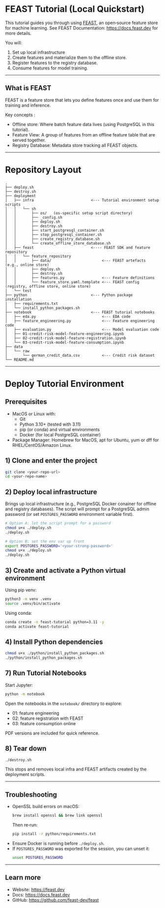 # FEAST Tutorial (Local Quickstart)

This tutorial guides you through using [FEAST](https://feast.dev), an open‑source
feature store for machine learning. See FEAST Documentation: https://docs.feast.dev for more details.

You will: 
1. Set up local infrastructure
2. Create features and materialize them to the offline store.
3. Register features to the registry database.
4. Consume features for model training.


---

## What is FEAST

FEAST is a feature store that lets you define features once and use them for training and inference.

Key concepts :
- Offline store: Where batch feature data lives (using PostgreSQL in this tutorial).
- Feature View: A group of features from an offline feature table that are served together.
- Registry Database: Metadata store tracking all FEAST objects.

---

# Repository Layout

```text
.
├── deploy.sh
├── destroy.sh
├── deployment
│   ├── infra                          <--- Tutorial environment setup scripts
│   │   └── sh
│   │       ├── os/   (os-specific setup script directory)
│   │       ├── _config.sh
│   │       ├── deploy.sh
│   │       ├── destroy.sh
│   │       ├── start_postgresql_container.sh
│   │       ├── stop_postgresql_container.sh
│   │       ├── create_registry_database.sh
│   │       └── create_offline_store_database.sh
│   ├── feast                          <---- FEAST SDK and feature repository
│   │   └── feature_repository
│   │       ├── data/                       <--- FEAST artefacts (e.g., online store)
│   │       ├── deploy.sh
│   │       ├── destroy.sh
│   │       ├── features.py                 <--- Feature definitions 
│   │       └── feature_store.yaml.template <--- FEAST config (registry, offline store, online store)
│   └── test
├── python                             <--- Python package installation
│   ├── requirements.txt
│   └── install_python_packages.sh
├── notebook                           <--- FEAST tutorial notebooks
│   ├── eda.py                              <--- EDA code
│   ├── feature_engineering.py              <--- Feature engineering code
│   ├── evaluation.py                       <--- Model evaluation code
│   ├── 01-credit-risk-model-feature-engineering.ipynb
│   ├── 02-credit-risk-model-feature-registration.ipynb
│   └── 03-credit-risk-model-feature-consumption.ipynb
├── data
│   └── raw
│       └── german_credit_data.csv          <--- Credit risk dataset
└── README.md
```

---
# Deploy Tutorial Environment

## Prerequisites

- MacOS or Linux with:
  - Git
  - Python 3.10+ (tested with 3.11)
  - pip (or conda) and virtual environments
  - Docker (for local PostgreSQL container)
- Package Manager: Homebrew for MacOS, apt for Ubuntu, yum or dff for RHEL/CentOS/Amazon Linux.

## 1) Clone and enter the project

```bash
git clone <your-repo-url>
cd <your-repo-name>
```

## 2) Deploy local infrastructure

Brings up local infrastructure (e.g., PostgreSQL Docker conainer for offline and registry databases).
The script will prompt for a PostgreSQL admin password (or set `POSTGRES_PASSWORD` environment variable first).

```bash
# Option A: let the script prompt for a password
chmod u+x ./deploy.sh
./deploy.sh

# Option B: set the env var up front
export POSTGRES_PASSWORD='<your-strong-password>'
chmod u+x ./deploy.sh
./deploy.sh
```

## 3) Create and activate a Python virtual environment

Using pip venv:
```bash
python3 -m venv .venv
source .venv/bin/activate
```

Using conda:
```bash
conda create -n feast-tutorial python=3.11 -y
conda activate feast-tutorial
```

## 4) Install Python dependencies

```bash
chmod u+x ./python/install_python_packages.sh
./python/install_python_packages.sh
```

## 7) Run Tutorial Notebooks

Start Jupyter:
```bash
python -m notebook
```

Open the notebooks in the `notebook/` directory to explore:
- 01: feature engineering
- 02: feature registration with FEAST
- 03: feature consumption online

PDF versions are included for quick reference.

## 8) Tear down

```bash
./destroy.sh
```

This stops and removes local infra and FEAST artifacts created by the deployment scripts.

---

## Troubleshooting

- OpenSSL build errors on macOS:
  ```bash
  brew install openssl && brew link openssl
  ```
  Then re‑run:
  ```bash
  pip install -r python/requirements.txt
  ```
- Ensure Docker is running before `./deploy.sh`.
- If `POSTGRES_PASSWORD` was exported for the session, you can unset it:
  ```bash
  unset POSTGRES_PASSWORD
  ```

---

## Learn more

- Website: https://feast.dev
- Docs: https://docs.feast.dev
- GitHub: https://github.com/feast-dev/feast
